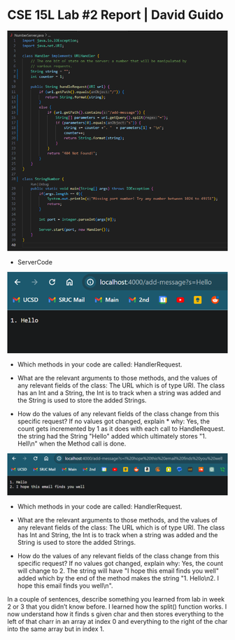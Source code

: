 
# CSE 15L Lab #2 Report | David Guido


![Image](Lab2_ServerCode.png)
* ServerCode


![Image](Lab2_Add_Code_1.png)

* Which methods in your code are called: HandlerRequest.

* What are the relevant arguments to those methods, and the values of any relevant fields of the class:
  The URL which is of type URI. The class has an Int and a String, the Int is to track when a string was added and the String is used to store 
  the added Strings.

* How do the values of any relevant fields of the class change from this specific request? If no values got changed, explain * why: Yes, the count gets incremented by 1 as it does with each call to HandleRequest. the string had the String "Hello" added which ultimately stores "1.  Hell\n" when the Method call is done.

![Image](Lab2_Add_Code_2.png)

* Which methods in your code are called: HandlerRequest.
  
* What are the relevant arguments to those methods, and the values of any relevant fields of the class:
  The URL which is of type URI. The class has Int and String, the Int is to track when a string was added and the String is used to store the 
  added Strings.
  
* How do the values of any relevant fields of the class change from this specific request? If no values got changed, explain why: Yes,
  the count will change to 2. The string will have "I hope this email finds you well" added which by the end of the method makes the string "1. 
  Hello\n2. I hope this email finds you well\n".


 In a couple of sentences, describe something you learned from lab in week 2 or 3 that you didn’t know before. 
 I learned how the split() function works. I now understand how it finds s given char and then stores everything to the left of that charr in an array at index 0 and everything to the right of the char into the same array but in index 1.
